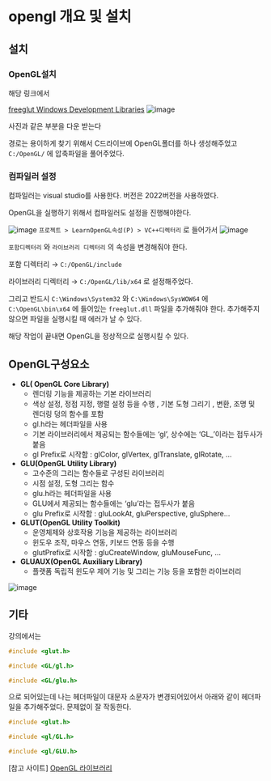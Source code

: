 # 

# opengl 개요 및 설치

## 설치

### OpenGL설치

해당 링크에서

[freeglut Windows Development Libraries](https://www.transmissionzero.co.uk/software/freeglut-devel/)
![image](https://github.com/Jiryeong29/LearnOpenGL-00/assets/52111476/95462ec8-d420-4913-85fd-6d30d582cdfc)


사진과 같은 부분을 다운 받는다

경로는 용이하게 찾기 위해서 C드라이브에 OpenGL폴더를 하나 생성해주었고  `C:/OpenGL/` 에 압축파일을 풀어주었다.

### 컴파일러 설정

컴파일러는 visual studio를 사용한다. 버전은 2022버전을 사용하였다.

OpenGL을 실행하기 위해서 컴파일러도 설정을 진행해야한다.

![image](https://github.com/Jiryeong29/LearnOpenGL-00/assets/52111476/fb957f18-f883-4146-8d16-6469e6bf72f5)
`프로젝트 > LearnOpenGL속성(P) > VC++디렉터리` 로 들어가서
![image](https://github.com/Jiryeong29/LearnOpenGL-00/assets/52111476/a7ba95c2-f784-4be6-ad6c-3d2d2f3b3db8)


 `포함디렉터리` 와 `라이브러리 디렉터리` 의 속성을 변경해줘야 한다.

포함 디렉터리 → `C:/OpenGL/include` 

라이브러리 디렉터리 → `C:/OpenGL/lib/x64` 로 설정해주었다.

그리고 반드시 `C:\Windows\System32` 와 `C:\Windows\SysWOW64` 에 `C:\OpenGL\bin\x64` 에 들어있는 `freeglut.dll` 파일을 추가해줘야 한다. 추가해주지 않으면 파일을 실행시킬 때 에러가 날 수 있다.

해당 작업이 끝내면 OpenGL을 정상적으로 실행시킬 수 있다.

## OpenGL구성요소

  

- **GL( OpenGL Core Library)**
    - 렌더링 기능을 제공하는 기본 라이브러리
    - 색상 설정, 정점 지정, 행렬 설정 등을 수행 , 기본 도형 그리기 , 변환, 조명 및 렌더링 덩의 함수를 포함
    - gl.h라는 헤더파일을 사용
    - 기본 라이브러리에서 제공되는 함수들에는 ‘gl’, 상수에는 ‘GL_’이라는 접두사가 붙음
    - gl Prefix로 시작함 : glColor, glVertex, glTranslate, glRotate, …
- **GLU(OpenGL Utility Library)**
    - 고수준의 그리는 함수들로 구성된 라이브러리
    - 시점 설정, 도형 그리는 함수
    - glu.h라는 헤더파일을 사용
    - GLU에서 제공되는 함수들에는 ‘glu’라는 접두사가 붙음
    - glu Prefix로 시작함 : gluLookAt, gluPerspective, gluSphere…
- **GLUT(OpenGL Utility Toolkit)**
    - 운영체제와 상호작용 기능을 제공하는 라이브러리
    - 윈도우 조작, 마우스 연동, 키보드 연동 등을 수행
    - glutPrefix로 시작함 : gluCreateWindow, gluMouseFunc, …
- **GLUAUX(OpenGL Auxiliary Library)**
    - 플랫폼 독립적 윈도우 제어 기능 및 그리는 기능 등을 포함한 라이브러리
    
![image](https://github.com/Jiryeong29/LearnOpenGL-00/assets/52111476/a26e8df7-fc0c-4153-b4c5-4d2aedbb2b32)
## 기타

강의에서는 

```cpp
#include <glut.h>

#include <GL/gl.h>

#include <GL/glu.h>
```

으로 되어있는데 나는 헤더파일이 대문자 소문자가 변경되어있어서 아래와 같이 헤더파일을 추가해주었다. 문제없이 잘 작동한다.

```cpp
#include <glut.h>

#include <gl/GL.h>

#include <gl/GLU.h>
```

[참고 사이트]
[OpenGL 라이브러리](https://blog.naver.com/gongtong/150135569215)    
